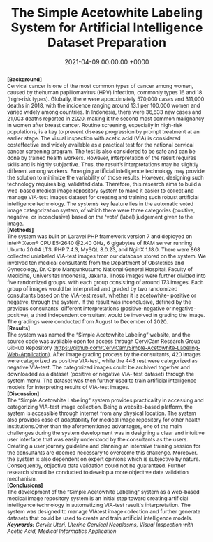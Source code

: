 ---
title:          "The Simple Acetowhite Labeling System for Artificial Intelligence Dataset Preparation"
date:           2021-04-09 00:00:00 +0000
selected:       false
pub:            "The International Congress of Asia Oceania Research Organization on Genital Infections and Neoplasia 2021"
# pub_pre:        "Submitted to "
# pub_post:       'Under review.'
# pub_last:       ' <span class="badge badge-pill badge-publication badge-success">Spotlight</span>'
# pub_date:       "2021"
abstract: >-
  <b>[Background]</b><br />Cervical cancer is one of the most common types of cancer among women, caused by thehuman papillomavirus (HPV) infection, commonly types 16 and 18 (high-risk types). Globally, there were approximately 570,000 cases and 311,000 deaths in 2018, with the incidence ranging around 13.1 per 100,000 women and varied widely among countries. In Indonesia, there were 36,633 new cases and 21,003 deaths reported in 2020, making it the second most common malignancy in women after breast cancer. Routine screening, especially in high-risk populations, is a key to prevent disease progression by prompt treatment at an earlier stage. The visual inspection with acetic acid (VIA) is considered costeffective and widely available as a practical test for the national cervical cancer screening program. The test is also considered to be safe and can be done by trained health workers. However, interpretation of the result requires skills and is highly subjective. Thus, the result’s interpretations may be slightly different among workers. Emerging artificial intelligence technology may provide the solution to minimize the variability of those results. However, designing such technology requires big, validated data. Therefore, this research aims to build a web-based medical image repository system to make it easier to collect and manage VIA-test images dataset for creating and training such robust artificial intelligence technology. The system’s key feature lies in the automatic voted image categorization system, of which there were three categories (positive, negative, or inconclusive) based on the ‘vote’ (label) judgement given to the image. <br /><b>[Methods]</b><br /> The system was built on Laravel PHP framework version 7 and deployed on Intel® Xeon® CPU E5-2640 @2.40 GHz, 6 gigabytes of RAM server running Ubuntu 20.04 LTS, PHP 7.4.3, MySQL 8.0.23, and NginX 1.18.0. There were 868 collected unlabeled VIA-test images from our database stored on the system. We involved ten medical consultants from the Department of Obstetrics and Gynecology, Dr. Cipto Mangunkusumo National General Hospital, Faculty of Medicine, Universitas Indonesia, Jakarta. Those images were further divided into five randomized groups, with each group consisting of around 173 images. Each group of images would be interpreted and graded by two randomized consultants based on the VIA-test result, whether it is acetowhite- positive or negative, through the system. If the result was inconclusive, defined by the previous consultants' different interpretations (positive-negative or negative-positive), a third independent consultant would be involved in grading the image. The gradings were conducted from August to December of 2020. <br /><b>[Results]</b><br /> The system was named the “Simple Acetowhite Labeling” website, and the source code was available open for access through CerviCam Research Group GitHub Repository (https://github.com/CerviCam/Simple-Acetowhite-Labeling-Web-Application). After image grading process by the consultants, 420 images were categorized as positive VIA-test, while the 448 rest were categorized as negative VIA-test. The categorized images could be archived together and downloaded as a dataset (positive or negative VIA- test dataset) through the system menu. The dataset was then further used to train artificial intelligence models for interpreting results of VIA-test images. <br /><b>[Discussion]</b><br /> The “Simple Acetowhite Labeling” system provides practicality in accessing and categorizing VIA-test image collection. Being a website-based platform, the system is accessible through internet from any physical location. The system also provides ease of adaptability for medical image repository for other health institutions.Other than the aforementioned advantages, one of the main challenges during the system development was in designing a clear and intuitive user interface that was easily understood by the consultants as the users. Creating a user journey guideline and planning an intensive training session for the consultants are deemed necessary to overcome this challenge. Moreover, the system is also dependent on expert opinions which is subjective by nature. Consequently, objective data validation could not be guaranteed. Further research should be conducted to develop a more objective data validation mechanism. <br /><b>[Conclusions]</b><br /> The development of the “Simple Acetowhite Labeling” system as a web-based medical image repository system is an initial step toward creating artificial intelligence technology in automatizing VIA-test result's interpretation. The system was designed to manage VIAtest image collection and further generate datasets that could be used to create and train artificial intelligence models.<br /><i><b>Keywords:</b> Cervix Uteri, Uterine Cervical Neoplasms, Visual Inspection with Acetic Acid, Medical Informatics Application</i>
# cover:          /assets/images/covers/cover1.jpg
authors:
- Arief Purnama Muharram
- Harits Abdurrahman
- Ucca Ratulangi Widitha
- Alessa Fahira
- Muhammad Gilang Edi
- Anindya Pradipta Susanto
- Hariyono Winarto
links:
  Code: https://github.com/CerviCam/Simple-Acetowhite-Labeling-Web-Application
---
